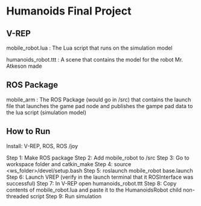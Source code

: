 # Humanoids Final Project

## V-REP 
mobile_robot.lua : The Lua script that runs on the simulation model

humanoids_robot.ttt : A scene that contains the model for the robot Mr. Atkeson made

## ROS Package
mobile_arm : The ROS Package (would go in /src) that contains the launch file that launches the game pad node and publishes the gampe pad data to the lua script (simulation model)


## How to Run
Install: V-REP, ROS, ROS /joy

Step 1: Make ROS package
Step 2: Add mobile_robot to /src
Step 3: Go to workspace folder and catkin_make
Step 4: source <ws_folder>/devel/setup.bash
Step 5: roslaunch mobile_robot base.launch
Step 6: Launch VREP (verify in the launch terminal that it ROSInterface was successful)
Step 7: In V-REP open humanoids_robot.ttt
Step 8: Copy contents of mobile_robot.lua and paste it to the HumanoidsRobot child non-threaded script
Step 9: Run simulation
